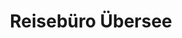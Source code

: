---
title: "Reisebüro Übersee"
url: /villingen-schwenningen/reisebuero-uebersee/
shop: Reisebüro
---